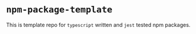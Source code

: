# `npm-package-template`

This is template repo for `typescript` written and `jest` tested npm packages.
